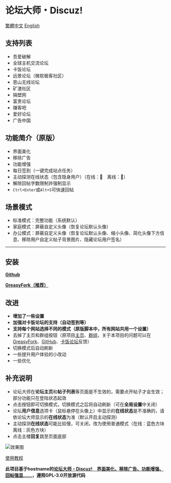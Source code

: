 # 论坛大师・Discuz!

[繁體中文](https://github.com/mxdh/Forum-Master-Discuz-/blob/master/%E8%87%AA%E8%BF%B0%E6%AA%94%E6%A1%88%20.md)
[English](https://github.com/mxdh/Forum-Master-Discuz-/blob/master/README.md)

## 支持列表
- 吾爱破解
- 全球主机交流论坛
- 卡饭论坛
- 远景论坛（微软极客社区）
- 恩山无线论坛
- 矿渣社区
- 隔壁网
- 富贵论坛
- 赚客吧
- 爱好论坛
- 广告中国

## 功能简介（原版）
- 界面美化
- 移除广告
- 功能增强
- 每日签到（一键完成站点任务）
- 主动探测在线状态（包含隐身用户）（在线：🌝　离线：🌚）
- 解除回帖字数限制并强制显示
- `Ctrl+Enter`或`Alt+S`可快速回帖

## 场景模式
- 标准模式：完整功能（系统默认）
- 家庭模式：屏蔽自定义头像（恢复论坛默认头像）
- 办公模式：屏蔽自定义头像（恢复论坛默认头像、缩小头像、简化头像下方信息、移除用户自定义帖子背景图片、隐藏论坛用户签名）

---

## 安装
**[Github](https://github.com/mxdh/Forum-Master-Discuz-)**

**[GreasyFork（推荐）](https://greasyfork.org/zh-CN/scripts/400489-forum-master-discuz)**

## 改进
- **增加了一些设置**
- **加强对卡饭论坛的支持（自动签到等）**
- **支持每个网站选择不同的模式（原版脚本中，所有网站共用一个设置）**
- 去掉了主页和群组按钮（原项目[主页](https://greasyfork.org/zh-CN/scripts/400250-forum-master-discuz)、[群组](https://t.me/joinchat/Bc2EjlPZ0aOwiA-Gn73xKA)，关于本项目的问题可以在[GreasyFork](https://greasyfork.org/zh-CN/scripts/400489-forum-master-discuz/feedback)、[GitHub](https://github.com/mxdh/Forum-Master-Discuz-/issues)、[卡饭论坛](https://bbs.kafan.cn/thread-2178786-1-1.html)反馈）
- 切换模式后自动刷新
- 一些提升用户体验的小改动
- 一些优化

## 补充说明
- 论坛大师在**论坛主页**和**帖子列表**等页面是不生效的，需要点开帖子才会生效；部分功能只在登陆状态起效
- 点击按钮即可切换模式，切换模式之后将自动刷新（可在**全局设置**中关闭）
- 论坛**用户信息**选项卡（鼠标悬停在头像上）中显示的**在线状态**是不准确的，请依论坛大师显示的**在线状态**为准（默认开启主动探测）
- 主动探测**在线状态**可能比较慢，可关闭，改为使用普通模式（在线：蓝色方块 离线：灰色方块）
- 点击主楼**回复**跳至页面底部

![效果图](https://i.loli.net/2020/04/15/zpPlQCsg83qSoGY.png)

[使用教程](https://bbs.kafan.cn/thread-2178786-1-1.html)

**此项目基于hostname的[论坛大师・Discuz!　界面美化、移除广告、功能增强、回帖强显……](https://greasyfork.org/zh-CN/scripts/400250-forum-master-discuz)，遵照GPL-3.0开放源代码**
